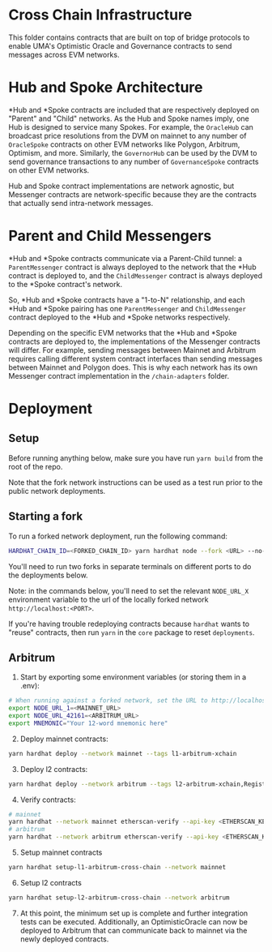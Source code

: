 # Cross Chain Infrastructure

This folder contains contracts that are built on top of bridge protocols to enable UMA's Optimistic Oracle and
Governance contracts to send messages across EVM networks.

# Hub and Spoke Architecture

*Hub and *Spoke contracts are included that are respectively deployed on "Parent" and "Child" networks. As the Hub
and Spoke names imply, one Hub is designed to service many Spokes. For example, the `OracleHub` can broadcast price
resolutions from the DVM on mainnet to any number of `OracleSpoke` contracts on other EVM networks like Polygon,
Arbitrum, Optimism, and more. Similarly, the `GovernorHub` can be used by the DVM to send governance transactions to
any number of `GovernanceSpoke` contracts on other EVM networks.

Hub and Spoke contract implementations are network agnostic, but Messenger contracts are network-specific because
they are the contracts that actually send intra-network messages.

# Parent and Child Messengers

*Hub and *Spoke contracts communicate via a Parent-Child tunnel: a `ParentMessenger` contract is always deployed
to the network that the *Hub contract is deployed to, and the `ChildMessenger` contract is always deployed to the
*Spoke contract's network.

So, *Hub and *Spoke contracts have a "1-to-N" relationship, and each *Hub and *Spoke pairing has one `ParentMessenger`
and `ChildMessenger` contract deployed to the *Hub and *Spoke networks respectively.

Depending on the specific EVM networks that the *Hub and *Spoke contracts are deployed to, the implementations of the
Messenger contracts will differ. For example, sending messages between Mainnet and Arbitrum requires calling different
system contract interfaces than sending messages between Mainnet and Polygon does. This is why each network has its own
Messenger contract implementation in the `/chain-adapters` folder.

# Deployment

## Setup

Before running anything below, make sure you have run `yarn build` from the root of the repo.

Note that the fork network instructions can be used as a test run prior to the public network
deployments.

## Starting a fork

To run a forked network deployment, run the following command:

```sh
HARDHAT_CHAIN_ID=<FORKED_CHAIN_ID> yarn hardhat node --fork <URL> --no-deploy --port <PORT>
```

You'll need to run two forks in separate terminals on different ports to do the deployments below.

Note: in the commands below, you'll need to set the relevant `NODE_URL_X` environment variable to the url of the locally forked network `http://localhost:<PORT>`.

If you're having trouble redeploying contracts because `hardhat` wants to "reuse" contracts, then run `yarn` in the `core` package to reset `deployments`.

## Arbitrum

1. Start by exporting some environment variables (or storing them in a .env):

```sh
# When running against a forked network, set the URL to http://localhost:<PORT>
export NODE_URL_1=<MAINNET_URL>
export NODE_URL_42161=<ARBITRUM_URL>
export MNEMONIC="Your 12-word mnemonic here"
```

2. Deploy mainnet contracts:

```sh
yarn hardhat deploy --network mainnet --tags l1-arbitrum-xchain
```

3. Deploy l2 contracts:

```sh
yarn hardhat deploy --network arbitrum --tags l2-arbitrum-xchain,Registry
```

4. Verify contracts:

```sh
# mainnet
yarn hardhat --network mainnet etherscan-verify --api-key <ETHERSCAN_KEY> --license GPL-3.0 --force-license
# arbitrum
yarn hardhat --network arbitrum etherscan-verify --api-key <ETHERSCAN_KEY> --license GPL-3.0 --force-license
```

5. Setup mainnet contracts

```sh
yarn hardhat setup-l1-arbitrum-cross-chain --network mainnet
```

6. Setup l2 contracts

```sh
yarn hardhat setup-l2-arbitrum-cross-chain --network arbitrum
```

7. At this point, the minimum set up is complete and further integration tests can be executed. Additionally, an OptimisticOracle can now be deployed to Arbitrum that can communicate back to mainnet via the newly deployed contracts.
